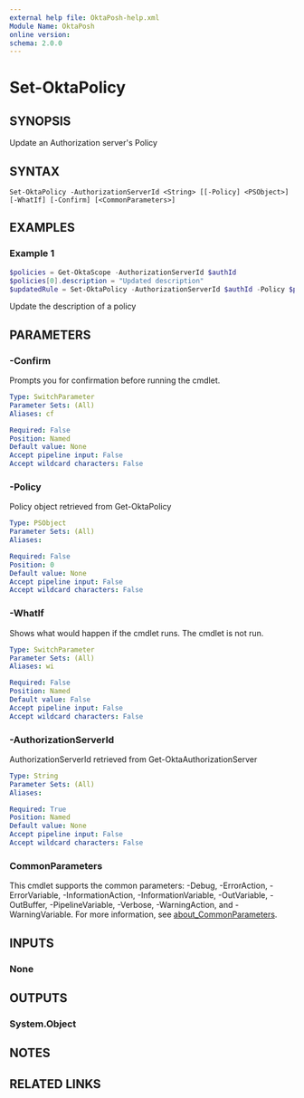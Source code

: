 ```yaml
---
external help file: OktaPosh-help.xml
Module Name: OktaPosh
online version:
schema: 2.0.0
---
```


# Set-OktaPolicy

## SYNOPSIS
Update an Authorization server's Policy

## SYNTAX

```
Set-OktaPolicy -AuthorizationServerId <String> [[-Policy] <PSObject>] [-WhatIf] [-Confirm] [<CommonParameters>]
```

## EXAMPLES

### Example 1
```powershell
$policies = Get-OktaScope -AuthorizationServerId $authId
$policies[0].description = "Updated description"
$updatedRule = Set-OktaPolicy -AuthorizationServerId $authId -Policy $policies[0]
```

Update the description of a policy

## PARAMETERS

### -Confirm
Prompts you for confirmation before running the cmdlet.

```yaml
Type: SwitchParameter
Parameter Sets: (All)
Aliases: cf

Required: False
Position: Named
Default value: None
Accept pipeline input: False
Accept wildcard characters: False
```

### -Policy
Policy object retrieved from Get-OktaPolicy

```yaml
Type: PSObject
Parameter Sets: (All)
Aliases:

Required: False
Position: 0
Default value: None
Accept pipeline input: False
Accept wildcard characters: False
```

### -WhatIf
Shows what would happen if the cmdlet runs.
The cmdlet is not run.

```yaml
Type: SwitchParameter
Parameter Sets: (All)
Aliases: wi

Required: False
Position: Named
Default value: False
Accept pipeline input: False
Accept wildcard characters: False
```

### -AuthorizationServerId
AuthorizationServerId retrieved from Get-OktaAuthorizationServer

```yaml
Type: String
Parameter Sets: (All)
Aliases:

Required: True
Position: Named
Default value: None
Accept pipeline input: False
Accept wildcard characters: False
```

### CommonParameters
This cmdlet supports the common parameters: -Debug, -ErrorAction, -ErrorVariable, -InformationAction, -InformationVariable, -OutVariable, -OutBuffer, -PipelineVariable, -Verbose, -WarningAction, and -WarningVariable. For more information, see [about_CommonParameters](http://go.microsoft.com/fwlink/?LinkID=113216).

## INPUTS

### None

## OUTPUTS

### System.Object
## NOTES

## RELATED LINKS
